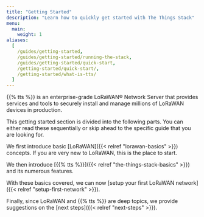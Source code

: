 ```yaml
---
title: "Getting Started"
description: "Learn how to quickly get started with The Things Stack"
menu:
  main:
    weight: 1
aliases:
  [
    /guides/getting-started,
    /guides/getting-started/running-the-stack,
    /guides/getting-started/quick-start,
    /getting-started/quick-start/,
    /getting-started/what-is-tts/
  ]
---
```


{{% tts %}} is an enterprise-grade LoRaWAN® Network Server that provides services and tools to securely install and manage millions of LoRaWAN devices in production.

This getting started section is divided into the following parts. You can either read these sequentially or skip ahead to the specific guide that you are looking for.

We first introduce basic [LoRaWAN]({{< relref "lorawan-basics" >}}) concepts. If you are very new to LoRaWAN, this is the place to start.

We then introduce [{{% tts %}}]({{< relref "the-things-stack-basics" >}}) and its numerous features.

With these basics covered, we can now [setup your first LoRaWAN network]({{< relref "setup-first-network" >}}).

Finally, since LoRaWAN and {{% tts %}} are deep topics, we provide suggestions on the [next steps]({{< relref "next-steps" >}}).
